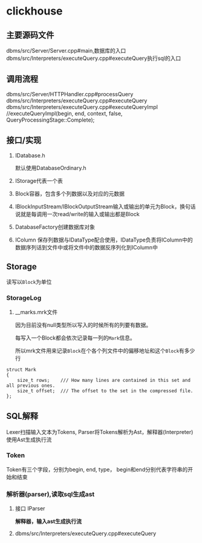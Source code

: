 # clickhouse

## 主要源码文件

dbms/src/Server/Server.cpp\#main,数据库的入口 dbms/src/Interpreters/executeQuery.cpp\#executeQuery执行sql的入口

## 调用流程

dbms/src/Server/HTTPHandler.cpp\#processQuery dbms/src/Interpreters/executeQuery.cpp\#executeQuery dbms/src/Interpreters/executeQuery.cpp\#executeQueryImpl //executeQueryImpl\(begin, end, context, false, QueryProcessingStage::Complete\);

## 接口/实现

1. IDatabase.h

   默认使用DatabaseOrdinary.h

2. IStorage代表一个表
3. Block容器，包含多个列数据以及对应的元数据
4. IBlockInputStream/IBlockOutputStream输入或输出的单元为Block，换句话说就是每调用一次read/write的输入或输出都是Block
5. DatabaseFactory创建数据库对象
6. IColumn 保存列数据与IDataType配合使用，IDataType负责将IColumn中的数据序列话到文件中或将文件中的数据反序列化到IColumn中

## Storage

读写以`Block`为单位

### StorageLog

1. \_\_marks.mrk文件

   因为目前没有null类型所以写入的时候所有的列要有数据。

   每写入一个Block都会依次记录每一列的`Mark`信息。

   所以mrk文件用来记录`Block`在个各个列文件中的偏移地址和这个`Block`有多少行

```text
struct Mark
{
    size_t rows;    /// How many lines are contained in this set and all previous ones.
    size_t offset;  /// The offset to the set in the compressed file.
};
```

## SQL解释

Lexer扫描输入文本为Tokens, Parser将Tokens解析为Ast，解释器\(Interpreter\)使用Ast生成执行流

### Token

Token有三个字段，分别为begin, end, type， begin和end分别代表字符串的开始和结束

### 解析器\(parser\),读取sql生成ast

1. 接口 IParser

   **解释器，输入ast生成执行流**

2. dbms/src/Interpreters/executeQuery.cpp\#executeQuery

